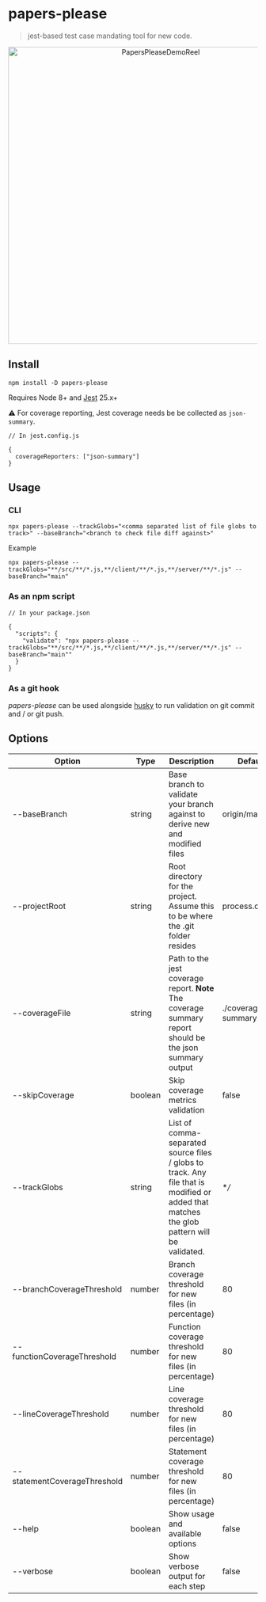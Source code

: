 # papers-please

> jest-based test case mandating tool for new code.

<center>
<img width="600" src="https://user-images.githubusercontent.com/6417910/116773983-dae16700-aa76-11eb-811c-dd0f2bfbcb1b.gif" alt="PapersPleaseDemoReel" />
</center>

## Install 

```
npm install -D papers-please
```

Requires Node 8+ and [Jest](https://jestjs.io/docs/getting-started) 25.x+

⚠️ For coverage reporting, Jest coverage needs be be collected as `json-summary`.

```
// In jest.config.js

{
  coverageReporters: ["json-summary"]
}
```

## Usage

### CLI

```
npx papers-please --trackGlobs="<comma separated list of file globs to track>" --baseBranch="<branch to check file diff against>"
```

Example

```
npx papers-please --trackGlobs="**/src/**/*.js,**/client/**/*.js,**/server/**/*.js" --baseBranch="main"
```

### As an npm script

```
// In your package.json

{
  "scripts": {
    "validate": "npx papers-please --trackGlobs="**/src/**/*.js,**/client/**/*.js,**/server/**/*.js" --baseBranch="main""
  }
}
```

### As a git hook

_papers-please_ can be used alongside [husky](https://typicode.github.io/husky/#/) to run validation on git commit and / or git push.

## Options

| Option                       | Type    | Description                                                                                                                                | Default Value                    |
|------------------------------|---------|--------------------------------------------------------------------------------------------------------------------------------------------|----------------------------------|
| --baseBranch                 | string  | Base branch to validate your branch against to derive new and modified files                                                               | origin/main                      |
| --projectRoot                | string  | Root directory for the project. Assume this to be where the .git folder resides                                                            | process.cwd()                    |
| --coverageFile               | string  | Path to the jest coverage report. **Note** The coverage summary report should be the json summary output                                   | ./coverage/coverage-summary.json |
| --skipCoverage               | boolean | Skip coverage metrics validation                                                                                                           | false                            |
| --trackGlobs                 | string  | List of comma-separated source files / globs to track. Any file that is modified or added that matches the glob pattern will be validated. | **/*                             |
| --branchCoverageThreshold    | number  | Branch coverage threshold for new files (in percentage)                                                                                    | 80                               |
| --functionCoverageThreshold  | number  | Function coverage threshold for new files (in percentage)                                                                                  | 80                               |
| --lineCoverageThreshold      | number  | Line coverage threshold for new files (in percentage)                                                                                      | 80                               |
| --statementCoverageThreshold | number  | Statement coverage threshold for new files (in percentage)                                                                                 | 80                               |
| --help                       | boolean | Show usage and available options                                                                                                           | false                            |
| --verbose                    | boolean | Show verbose output for each step                                                                                                          | false                            |
